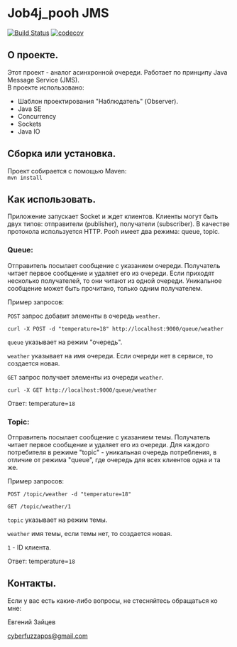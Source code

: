 # Job4j_pooh JMS

[![Build Status](https://app.travis-ci.com/CyberfuzZ-Apps/job4j_pooh.svg?branch=master)](https://app.travis-ci.com/CyberfuzZ-Apps/job4j_pooh)
[![codecov](https://codecov.io/gh/CyberfuzZ-Apps/job4j_pooh/branch/master/graph/badge.svg?token=7NS1IJBWZ6)](https://codecov.io/gh/CyberfuzZ-Apps/job4j_pooh)

## О проекте. 
Этот проект - аналог асинхронной очереди. Работает по принципу Java Message Service (JMS).\
В проекте использовано:
- Шаблон проектирования "Наблюдатель" (Observer).
- Java SE
- Concurrency
- Sockets
- Java IO
## Сборка или установка. 
Проект собирается с помощью Maven:\
`mvn install`

## Как использовать. 
Приложение запускает Socket и ждет клиентов. 
Клиенты могут быть двух типов: отправители (publisher), получатели (subscriber).
В качестве протокола используется HTTP.
Pooh имеет два режима: queue, topic.

### Queue:

Отправитель посылает сообщение с указанием очереди. 
Получатель читает первое сообщение и удаляет его из очереди.
Если приходят несколько получателей, то они читают из одной очереди.
Уникальное сообщение может быть прочитано, только одним получателем.

Пример запросов:

`POST` запрос добавит элементы в очередь `weather`.

`curl -X POST -d "temperature=18" http://localhost:9000/queue/weather`

`queue` указывает на режим "очередь".

`weather` указывает на имя очереди. 
Если очереди нет в сервисе, то создается новая.

`GET` запрос получает элементы из очереди `weather`.

`curl -X GET http://localhost:9000/queue/weather`


Ответ: temperature=`18`

### Topic:

Отправитель посылает сообщение с указанием темы.
Получатель читает первое сообщение и удаляет его из очереди.
Для каждого потребителя в режиме "topic" - уникальная очередь потребления,
в отличие от режима "queue", где очередь для всех клиентов одна и та же.

Пример запросов:

`POST /topic/weather -d "temperature=18"`

`GET /topic/weather/1`

`topic` указывает на режим темы.

`weather` имя темы, если темы нет, то создается новая.

`1` - ID клиента.

Ответ: temperature=`18`

## Контакты.
Если у вас есть какие-либо вопросы, не стесняйтесь обращаться ко мне:

Евгений Зайцев

[cyberfuzzapps@gmail.com](mailto:cyberfuzzapps@gmail.com)